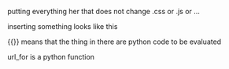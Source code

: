 putting everything her that does not change
.css or .js or ...

inserting something looks like this

{{}}
means that the thing in there are python code to be evaluated


<script
type="text/javascript"
src="{{ url_for('static', filename='index.js') }}"

></script>

url_for is a python function

